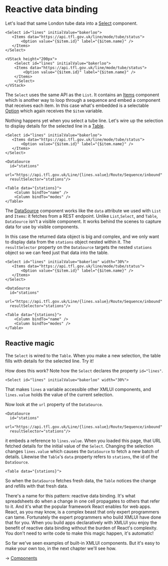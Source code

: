 # Reactive data binding

Let's load that same London tube data into a [Select](/components/Select) component.

```xmlui
<Select id="lines" initialValue="bakerloo">
   <Items data="https://api.tfl.gov.uk/line/mode/tube/status">
       <Option value="{$item.id}" label="{$item.name}" />
   </Items>
</Select>
```

```xmlui-pg
<VStack height="200px">
    <Select id="lines" initialValue="bakerloo">
    <Items data="https://api.tfl.gov.uk/line/mode/tube/status">
        <Option value="{$item.id}" label="{$item.name}" />
    </Items>
    </Select>
</VStack>
```

The `Select` uses the same API as the `List`. It contains an <a href="/components/Items">Items</a> component which is another way to loop through a sequence and embed a component that receives each item. In this case what's embedded is a selectable <a href="/components/Option">Option</a> which again receives the `$item` variable.

Nothing happens yet when you select a tube line. Let's wire up the selection to display details for the selected line in a <a href="/components/Table">Table</a>.

```xmlui
<Select id="lines" initialValue="bakerloo">
   <Items data="https://api.tfl.gov.uk/line/mode/tube/status">
       <Option value="{$item.id}" label="{$item.name}" />
   </Items>
</Select>

<DataSource
  id="stations"
  url="https://api.tfl.gov.uk/Line/{lines.value}/Route/Sequence/inbound"
  resultSelector="stations"/>

<Table data="{stations}">
    <Column bindTo="name" />
    <Column bindTo="modes" />
</Table>
```


The <a href="/components/DataSource">DataSource</a> component works like the `data` attribute we used with `List` and `Items`: it fetches from a REST endpoint. Unlike `List`,`Select`, and `Table`, `DataSource` isn't a visible component. It works behind the scenes to capture data for use by visible components.

In this case the returned data object is big and complex, and we only want to display data from the `stations` object nested within it.
The `resultSelector` property on the `DataSource` targets the nested `stations` object so we can feed just that data into the table.

```xmlui-pg
<Select id="lines" initialValue="bakerloo" width="30%">
   <Items data="https://api.tfl.gov.uk/line/mode/tube/status">
       <Option value="{$item.id}" label="{$item.name}" />
   </Items>
</Select>

<DataSource
  id="stations"
  url="https://api.tfl.gov.uk/Line/{lines.value}/Route/Sequence/inbound"
  resultSelector="stations"/>

<Table data="{stations}">
    <Column bindTo="name" />
    <Column bindTo="modes" />
</Table>
```


## Reactive magic

The `Select` is wired to the `Table`. When you make a new selection, the table fills with details for the selected line. Try it!

How does this work? Note how the `Select` declares the property `id="lines"`.

```
<Select id="lines" initialValue="bakerloo" width="30%">
```

That makes `lines` a variable accessible other XMLUI components, and `lines.value` holds the value of the current selection.

Now look at the `url` property of the `DataSource`.

```
<DataSource
  id="stations"
  url="https://api.tfl.gov.uk/Line/{lines.value}/Route/Sequence/inbound"
  resultSelector="stations"/>
```

it embeds a reference to `lines.value`. When you loaded this page, that URL fetched details for the initial value of the `Select`. Changing the selection changes `lines.value` which causes the `DataSource` to fetch a new batch of details. Likewise the `Table`'s `data` property refers to `stations`, the id of the `DataSource`.

```
<Table data="{stations}">
```

So when the `DataSource` fetches fresh data, the `Table` notices the change and refills with that fresh data.

There's a name for this pattern: reactive data binding. It's what spreadsheets do when a change in one cell propagates to others that refer to it. And it's what the popular framework React enables for web apps. React, as you may know, is a complex beast that only expert programmers can tame. Fortunately the expert programmers who build XMLUI have done that for you. When you build apps declaratively with XMLUI you enjoy the benefit of reactive data binding without the burden of React's complexity. You don't need to write code to make this magic happen, it's automatic!

So far we've seen examples of built-in XMLUI components. But it's easy to make your own too, in the next chapter we'll see how.

→ [Components](/components-intro)